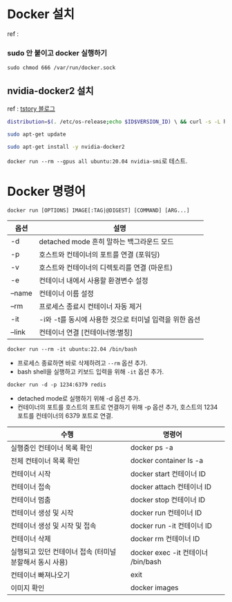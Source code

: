 # Docker 설치
ref : 
### sudo 안 붙이고 docker 실행하기
`sudo chmod 666 /var/run/docker.sock` 
## nvidia-docker2 설치

ref : [tstory 블로그](https://d-ontory.tistory.com/8)
```sh
distribution=$(. /etc/os-release;echo $ID$VERSION_ID) \ && curl -s -L https://nvidia.github.io/nvidia-docker/gpgkey | sudo apt-key add - \ && curl -s -L https://nvidia.github.io/nvidia-docker/$distribution/nvidia-docker.list | sudo tee /etc/apt/sources.list.d/nvidia-docker.list

sudo apt-get update

sudo apt-get install -y nvidia-docker2

```

`docker run --rm --gpus all ubuntu:20.04 nvidia-smi`로 테스트.



# Docker 명령어 

```txt
docker run [OPTIONS] IMAGE[:TAG|@DIGEST] [COMMAND] [ARG...]
```

|옵션|설명|
|---|---|
|-d|detached mode 흔히 말하는 백그라운드 모드|
|-p|호스트와 컨테이너의 포트를 연결 (포워딩)|
|-v|호스트와 컨테이너의 디렉토리를 연결 (마운트)|
|-e|컨테이너 내에서 사용할 환경변수 설정|
|–name|컨테이너 이름 설정|
|–rm|프로세스 종료시 컨테이너 자동 제거|
|-it|-i와 -t를 동시에 사용한 것으로 터미널 입력을 위한 옵션|
|–link|컨테이너 연결 [컨테이너명:별칭]|


`docker run --rm -it ubuntu:22.04 /bin/bash` 
- 프로세스 종료하면 바로 삭제하려고  `--rm` 옵션 추가.
- bash shell을 실행하고 키보드 입력을 위해 `-it` 옵션 추가.

`docker run -d -p 1234:6379 redis`
- detached mode로 실행하기 위해 -d 옵션 추가.
- 컨테이너의 포트를 호스트의 포트로 연결하기 위해 -p 옵션 추가, 호스트의 1234 포트를 컨테이너의 6379 포트로 연결.

| 수행                               | 명령어                            |     |
| -------------------------------- | ------------------------------ | --- |
| 실행중인 컨테이너 목록 확인                  | docker ps -a                   |     |
| 전체 컨테이너 목록 확인                    | docker container ls -a         |     |
| 컨테이너 시작                          | docker start 컨테이너 ID           |     |
| 컨테이너 접속                          | docker attach 컨테이너 ID          |     |
| 컨테이너 멈춤                          | docker stop 컨테이너 ID            |     |
| 컨테이너 생성 및 시작                     | docker run 컨테이너  ID            |     |
| 컨테이너 생성 및 시작 및 접속                | docker run -it 컨테이너 ID         |     |
| 컨테이너 삭제                          | docker rm 컨테이너 ID              |     |
| 실행되고 있던 컨테이너 접속 (터미널 분할해서 동시 사용) | docker exec -it 컨테이너 /bin/bash |     |
| 컨테이너 빠져나오기                       | exit                           |     |
| 이미지 확인                           | docker images                  |     |
